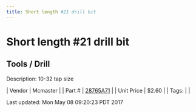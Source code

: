 ```yaml
---
title: Short length #21 drill bit
---
```


# Short length #21 drill bit
## Tools / Drill
Description: 	10-32 tap size 

| Vendor | Mcmaster | 
| Part # | [28765A71](https://www.mcmaster.com/#28765A71) | 
| Unit Price | $2.60 | 
| Tags: |  | 

Last updated: Mon May 08 09:20:23 PDT 2017